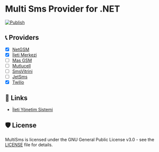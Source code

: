 # Multi Sms Provider for .NET

[![Publish](https://github.com/mustafagenc/multisms/actions/workflows/publish.yml/badge.svg)](https://github.com/mustafagenc/multisms/actions/workflows/publish.yml)


## 📞 Providers

- [x] [NetGSM](https://netgsm.com.tr/)
- [x] [İleti Merkezi](https://iletimerkezi.com)
- [ ] [Mas GSM](https://masgsm.com.tr)
- [ ] [Mutlucell](https://mutlucell.com.tr)
- [ ] [SmsVitrini](https://smsvitrini.com)
- [ ] [JetSms](https://jetsms.net)
- [x] [Twilio](https://twilio.com)

## 🔗 Links

- [İleti Yönetim Sistemi](https://iys.org.tr)

## 🛡️ License

MultiSms is licensed under the GNU General Public License v3.0 - see the [LICENSE](https://github.com/mustafagenc/multisms/blob/main/LICENSE) file for details.